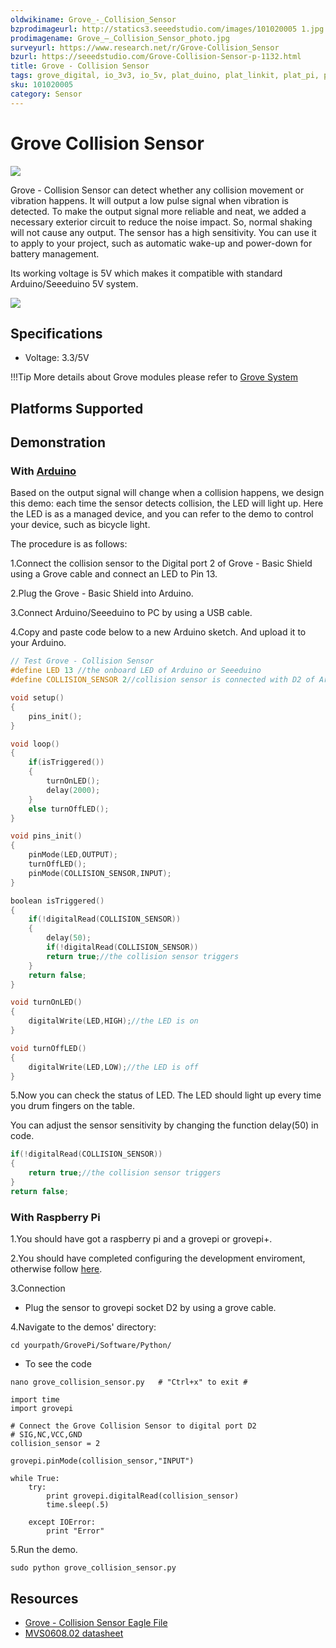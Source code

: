 ```yaml
---
oldwikiname: Grove_-_Collision_Sensor
bzprodimageurl: http://statics3.seeedstudio.com/images/101020005 1.jpg
prodimagename: Grove_–_Collision_Sensor_photo.jpg
surveyurl: https://www.research.net/r/Grove-Collision_Sensor
bzurl: https://seeedstudio.com/Grove-Collision-Sensor-p-1132.html
title: Grove - Collision Sensor
tags: grove_digital, io_3v3, io_5v, plat_duino, plat_linkit, plat_pi, plat_bbg
sku: 101020005
category: Sensor
---
```


# Grove Collision Sensor

![](https://raw.githubusercontent.com/SeeedDocument/Grove-Collision\_Sensor/master/img/Grove\_%E2%80%93\_Collision\_Sensor\_photo.jpg)

Grove - Collision Sensor can detect whether any collision movement or vibration happens. It will output a low pulse signal when vibration is detected. To make the output signal more reliable and neat, we added a necessary exterior circuit to reduce the noise impact. So, normal shaking will not cause any output. The sensor has a high sensitivity. You can use it to apply to your project, such as automatic wake-up and power-down for battery management.

Its working voltage is 5V which makes it compatible with standard Arduino/Seeeduino 5V system.

[![](https://raw.githubusercontent.com/SeeedDocument/common/master/Get\_One\_Now\_Banner.png)](http://www.seeedstudio.com/Grove-Collision-Sensor-p-1132.html)

## Specifications

* Voltage: 3.3/5V

!!!Tip More details about Grove modules please refer to [Grove System](http://wiki.seeed.cc/Grove\_System/)

## Platforms Supported

## Demonstration

### With [Arduino](https://app.gitbook.com/Arduino)

Based on the output signal will change when a collision happens, we design this demo: each time the sensor detects collision, the LED will light up. Here the LED is as a managed device, and you can refer to the demo to control your device, such as bicycle light.

The procedure is as follows:

1.Connect the collision sensor to the Digital port 2 of Grove - Basic Shield using a Grove cable and connect an LED to Pin 13.

2.Plug the Grove - Basic Shield into Arduino.

3.Connect Arduino/Seeeduino to PC by using a USB cable.

4.Copy and paste code below to a new Arduino sketch. And upload it to your Arduino.

```c
// Test Grove - Collision Sensor
#define LED 13 //the onboard LED of Arduino or Seeeduino
#define COLLISION_SENSOR 2//collision sensor is connected with D2 of Arduino

void setup()
{
    pins_init();
}

void loop()
{
    if(isTriggered())
    {
        turnOnLED();
        delay(2000);
    }
    else turnOffLED();
}

void pins_init()
{
    pinMode(LED,OUTPUT);
    turnOffLED();
    pinMode(COLLISION_SENSOR,INPUT);
}

boolean isTriggered()
{
    if(!digitalRead(COLLISION_SENSOR))
    {
        delay(50);
        if(!digitalRead(COLLISION_SENSOR))
        return true;//the collision sensor triggers
    }
    return false;
}

void turnOnLED()
{
    digitalWrite(LED,HIGH);//the LED is on
}

void turnOffLED()
{
    digitalWrite(LED,LOW);//the LED is off
}
```

5.Now you can check the status of LED. The LED should light up every time you drum fingers on the table.

You can adjust the sensor sensitivity by changing the function delay(50) in code.

```c
if(!digitalRead(COLLISION_SENSOR))
{
    return true;//the collision sensor triggers
}
return false;
```

### With Raspberry Pi

1.You should have got a raspberry pi and a grovepi or grovepi+.

2.You should have completed configuring the development enviroment, otherwise follow [here](https://app.gitbook.com/GrovePiPlus).

3.Connection

* Plug the sensor to grovepi socket D2 by using a grove cable.

4.Navigate to the demos' directory:

```
cd yourpath/GrovePi/Software/Python/
```

* To see the code

```
nano grove_collision_sensor.py   # "Ctrl+x" to exit #
```

```
import time
import grovepi

# Connect the Grove Collision Sensor to digital port D2
# SIG,NC,VCC,GND
collision_sensor = 2

grovepi.pinMode(collision_sensor,"INPUT")

while True:
    try:
        print grovepi.digitalRead(collision_sensor)
        time.sleep(.5)

    except IOError:
        print "Error"
```

5.Run the demo.

```
sudo python grove_collision_sensor.py
```

## Resources

* [Grove - Collision Sensor Eagle File](https://raw.githubusercontent.com/SeeedDocument/Grove-Collision\_Sensor/master/res/Grove-Collision\_Sensor\_eagle\_file.zip)
* [MVS0608.02 datasheet](https://raw.githubusercontent.com/SeeedDocument/Grove-Collision\_Sensor/master/res/DataSheet-MVS0608\_02-v2\_1.pdf)
